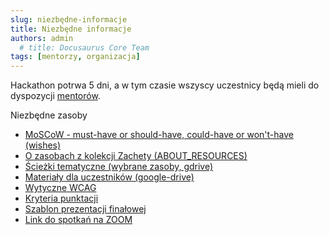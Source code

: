 ```yaml
---
slug: niezbędne-informacje
title: Niezbędne informacje
authors: admin
  # title: Docusaurus Core Team
tags: [mentorzy, organizacja]
---
```


Hackathon potrwa 5 dni, a w tym czasie wszyscy uczestnicy będą mieli do dyspozycji [mentorów](https://hackarthon.pl/pl/mentorzy/).

Niezbędne zasoby

<!--truncate-->

* [MoSCoW - must-have or should-have, could-have or won\'t-have (wishes)](https://docs.google.com/document/d/1ut392VJllwiy2O3S8Y4PabuarJwo-ac8AONmufrXwPg/edit)
* [O zasobach z kolekcji Zachety (ABOUT_RESOURCES)](https://docs.google.com/document/d/1Z2GCUnWMAg960x5Px6laLIziCFVR_5_flnOr0yUaJcw/edi)
* [Ścieżki tematyczne (wybrane zasoby, gdrive)](https://drive.google.com/drive/folders/1Lo6LKiaG3CNC6P44Vcmc78RTum_Em6k)
* [Materiały dla uczestników (google-drive)](https://drive.google.com/drive/folders/1qjI6F6EbD_BWWXGGhfkcl5Bi_-SDJw08)
* [Wytyczne WCAG](https://wcag.lepszyweb.pl/)
* [Kryteria punktacji](https://docs.google.com/document/d/1Vg-h1JUzN4EydLFmGD0hVeKigqUKlqgV9SfL9DfrGq4/edit)
* [Szablon prezentacji finałowej](https://docs.google.com/presentation/d/136SF2reXou75C-DFJs0KFrDDCe94j8k6/edit#slide=id.p1)
* [Link do spotkań na ZOOM](https://us02web.zoom.us/meeting/register/tZcpf-2upzIpHNXKLvxBBCX-PLmYB5x7Rr_u)

